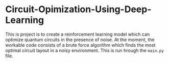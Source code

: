 # Circuit-Opimization-Using-Deep-Learning

This is project is to create a reinforcement learning model which can optimize quantum circuits in the presence of noise. At the moment, the workable code consists of a brute force algorithm which 
finds the most optimal circuit layout in a noisy environment. This is run hrough the `main.py` file. 
